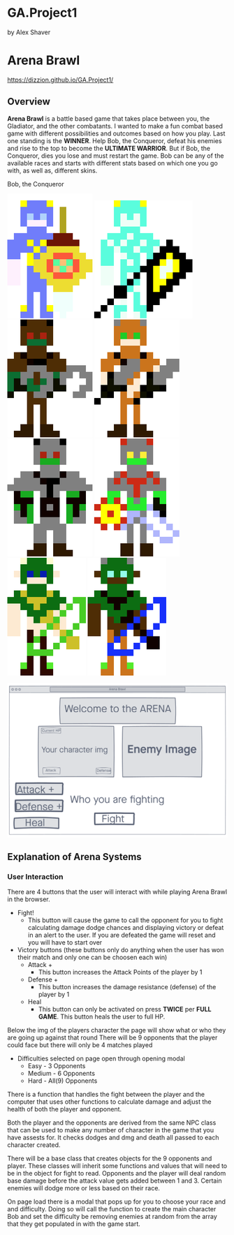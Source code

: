 # GA.Project1 
by Alex Shaver
# Arena Brawl
https://dizzion.github.io/GA.Project1/
## Overview

 **Arena Brawl** is a battle based game that takes place between you, the Gladiator, and the other combatants. I wanted to make a fun combat based game with different possibilities and outcomes based on how you play. Last one standing is the **WINNER**. Help Bob, the Conqueror, defeat his enemies and rise to the top to become the **ULTIMATE WARRIOR**. But if Bob, the Conqueror, dies you lose and must restart the game. Bob can be any of the available races and starts with different stats based on which one you go with, as well as, different skins.

 Bob, the Conqueror

 ![Man](Images/8bitMan.png) ![Undead](Images/8BitUndead.png)
 ![Goblin](Images/8BitGoblin.png) ![Halfling](Images/8BitHalfling.png)
 ![Ogre](Images/8BitOgre.png) ![Orc](Images/8BitOrc.png)
 ![Elf](Images/8BitElf.png) ![DarkElf](Images/8BitDarkElf.png)


![Wireframe](Images/ArenaWireframeP1.png)

## Explanation of Arena Systems

### User Interaction
There are 4 buttons that the user will interact with while playing Arena Brawl in the browser.
* Fight!
    * This button will cause the game to call the opponent for you to fight calculating damage dodge chances and displaying victory or defeat in an alert to the user. If you are defeated the game will reset and you will have to start over
* Victory buttons (these buttons only do anything when the user has won their match and only one can be choosen each win)
    * Attack +
        * This button increases the Attack Points of the player by 1
    * Defense +
        * This button increases the damage resistance (defense) of the player by 1
    * Heal
        * This button can only be activated on press **TWICE** per **FULL GAME**. This button heals the user to full HP.

Below the img of the players character the page will show what or who they are going up against that round
There will be 9 opponents that the player could face but there will only be 4 matches played
* Difficulties selected on page open through opening modal
    * Easy - 3 Opponents
    * Medium - 6 Opponents
    * Hard - All(9) Opponents

There is a function that handles the fight between the player and the computer that uses other functions to calculate damage and adjust the health of both the player and opponent.

Both the player and the opponents are derived from the same NPC class that can be used to make any number of character in the game that you have assests for. It checks dodges and dmg and death all passed to each character created.

There will be a base class that creates objects for the 9 opponents and player. These classes will inherit some functions and values that will need to be in the object for fight to read. Opponents and the player will deal random base damage before the attack value gets added between 1 and 3. Certain enemies will dodge more or less based on their race.

On page load there is a modal that pops up for you to choose your race and and difficulty. Doing so will call the function to create the main character Bob and set the difficulty be removing enemies at random from the array that they get populated in with the game start.



